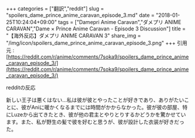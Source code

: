 +++
categories = ["翻訳","reddit"]
slug = "spoilers_dame_prince_anime_caravan_episode_3.md"
date = "2018-01-25T10:24:04+09:00"
tags = ["Damepri Anime Caravan","ダメプリ ANIME CARAVAN","Dame × Prince Anime Caravan - Episode 3 Discussion"]
title = "【海外反応】ダメプリ ANIME CARAVAN 3"
share_img = "/img/icon/spoilers_dame_prince_anime_caravan_episode_3.png"
+++
引用元 : [https://reddit.com/r/anime/comments/7soka9/spoilers_dame_prince_anime_caravan_episode_3/](https://reddit.com/r/anime/comments/7soka9/spoilers_dame_prince_anime_caravan_episode_3/)



<p><span class="reddit-comment">redditの反応</span></p>新しい王子は悪くはない...私は彼が彼とやったことが好きであり、ありがたいことに、彼がAniに暖かくなるまでには時間がかからなかった。彼が彼の部屋、特にLuzeから出てきたとき、彼が他の君主とやりとりするかどうかを驚かせています。また、私が野生の髪で彼を好むと思うが、彼が設計した衣装が好きだった。
